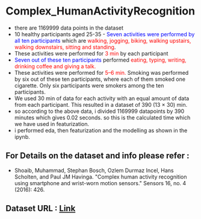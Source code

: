 # Complex_HumanActivityRecognition

- there are 1169999 data points in the dataset
- 10 healthy participants aged 25-35
-<font color='blue'> Seven activities were performed by all ten participants </font> which are <font color='red'>walking, jogging, biking, walking upstairs, walking downstairs, sitting and standing</font>. 
- These activities were performed for <font color='red'>3 min</font> by each participant
-  <font color='blue'>Seven out of these ten participants</font> performed <font color='red'> eating, typing, writing, drinking coffee and giving a talk. </font>
- These activities were performed for <font color='red'>5–6 min. </font> Smoking was performed by six out of these ten participants, where each of them smoked one cigarette. Only six participants were smokers among the ten participants.
- We used 30 min of data for each activity with an equal amount of data from each participant. This
resulted in a dataset of 390 (13 × 30) min.
- so according to the above data, i divided 1169999 datapoints by 390 minutes which gives 0.02 seconds. so this is the calculated time which we have used in featurization.
- i performed eda, then featurization and the modelling as shown in the ipynb.

## For Details on the dataset and info please refer : 
 - Shoaib, Muhammad, Stephan Bosch, Ozlem Durmaz Incel, Hans Scholten, and Paul JM Havinga. "Complex human activity recognition using smartphone and wrist-worn motion sensors." Sensors 16, no. 4 (2016): 426.
 
## Dataset URL : [Link](https://www.utwente.nl/en/eemcs/ps/research/dataset/)

